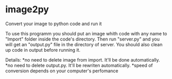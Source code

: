 # image2py
Convert your image to python code and run it 

To use this programm you should put an image whith code with any name to "Import" folder inside the code's directory. 
Then run "server.py" and you will get an "output.py" file in the directory of server.
You should also clean up code in output before running it.




Details:
*no need to delete image from import. It'll be done automatically.
*no need to delete output.py. It'll be rewriten automatically.
*speed of conversion depends on your computer's perfomance
